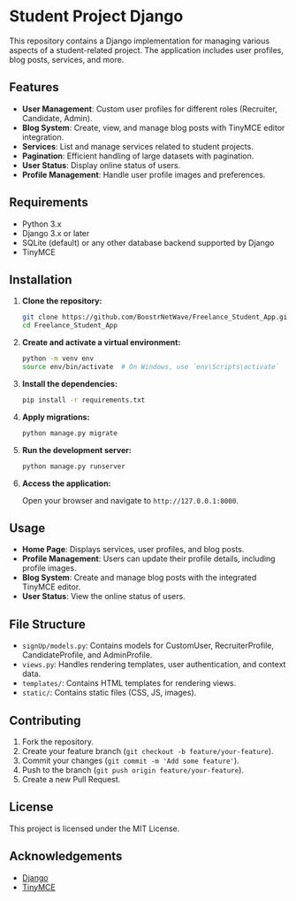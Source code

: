 # Student Project Django

This repository contains a Django implementation for managing various aspects of a student-related project. The application includes user profiles, blog posts, services, and more.

## Features

- **User Management**: Custom user profiles for different roles (Recruiter, Candidate, Admin).
- **Blog System**: Create, view, and manage blog posts with TinyMCE editor integration.
- **Services**: List and manage services related to student projects.
- **Pagination**: Efficient handling of large datasets with pagination.
- **User Status**: Display online status of users.
- **Profile Management**: Handle user profile images and preferences.

## Requirements

- Python 3.x
- Django 3.x or later
- SQLite (default) or any other database backend supported by Django
- TinyMCE

## Installation

1. **Clone the repository:**

    ```bash
    git clone https://github.com/BoostrNetWave/Freelance_Student_App.git
    cd Freelance_Student_App
    ```

2. **Create and activate a virtual environment:**

    ```bash
    python -m venv env
    source env/bin/activate  # On Windows, use `env\Scripts\activate`
    ```

3. **Install the dependencies:**

    ```bash
    pip install -r requirements.txt
    ```

4. **Apply migrations:**

    ```bash
    python manage.py migrate
    ```

5. **Run the development server:**

    ```bash
    python manage.py runserver
    ```

6. **Access the application:**

    Open your browser and navigate to `http://127.0.0.1:8000`.

## Usage

- **Home Page**: Displays services, user profiles, and blog posts.
- **Profile Management**: Users can update their profile details, including profile images.
- **Blog System**: Create and manage blog posts with the integrated TinyMCE editor.
- **User Status**: View the online status of users.

## File Structure

- `signUp/models.py`: Contains models for CustomUser, RecruiterProfile, CandidateProfile, and AdminProfile.
- `views.py`: Handles rendering templates, user authentication, and context data.
- `templates/`: Contains HTML templates for rendering views.
- `static/`: Contains static files (CSS, JS, images).

## Contributing

1. Fork the repository.
2. Create your feature branch (`git checkout -b feature/your-feature`).
3. Commit your changes (`git commit -m 'Add some feature'`).
4. Push to the branch (`git push origin feature/your-feature`).
5. Create a new Pull Request.

## License

This project is licensed under the MIT License.

## Acknowledgements

- [Django](https://www.djangoproject.com/)
- [TinyMCE](https://www.tiny.cloud/)
